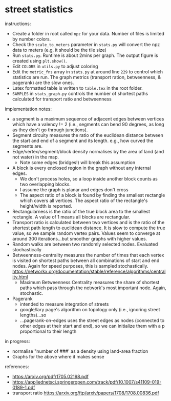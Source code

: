 # street statistics

instructions:

* Create a folder in root called `npz` for your data. Number of files is limited by number colors.
* Check the `scale_to_meters` parameter in `stats.py` will convert the npz data to meters (e.g, it should be the tile size)
* Run `stats.py`. Runtime is about 2mins per graph. The output figure is created using `plt.show()`.
* Edit `COLORS` in `utils.py` to adjust coloring
* Edit the `metric_fns` array in `stats.py` at around line `229` to control which statistics are run. The graph metrics (transport ration, betweenness, & pagerank) are the slow ones.
* Latex formatted table is written to `table.tex` in the root folder.
* `SAMPLES` in `stats_graph.py` controls the number of shortest paths calculated for transport ratio and betweenness

implementation notes:
* a segment is a maximum sequence of adjacent edges between vertices which have a valency != 2 (i.e., segments can bend 90 degrees, as long as they don't go through junctions).
* Segment circuity measures the ratio of the euclidean distance between the start and end of a segment and its length. e.g., how curved the segments are.
* Edge/vertex/segment/block density normalises by the area of land (and not water) in the map. 
  * Note some edges (bridges!) will break this assumption
* A block is every enclosed region in the graph without any internal edges.
  * We don't process holes, so a loop inside another block counts as two overlapping blocks.
  * I assume the graph is planar and edges don't cross
  * The aspect ratio of a block is found by finding the smallest rectangle which covers all vertices. The aspect ratio of the rectangle's height/width is reported.
* Rectangularness is the ratio of the true block area to the smallest rectangle. A value of 1 means all blocks are rectangular.
* Transport ratio is calculated between two vertices and is the ratio of the shortest path length to euclidean distance. It is slow to compute the true value, so we sample random vertex pairs. Values seem to converge at around 300 iterations…but smoother graphs with higher values.
* Random walks are between two randomly selected nodes. Evaluated stochastically
* Betweenness-centrality measures the number of times that each vertex is visited on shortest paths between all combinations of start and end nodes. Again for speed purposes, this is sampled stochastically.
  https://networkx.org/documentation/stable/reference/algorithms/centrality.html
  * Maximum Betweenness Centrality measures the share of shortest paths which pass through the network's most important node. Again, stochastic.
* Pagerank
  * intended to measure integration of streets
  * google/lary page's algorithm on topology only (i.e., ignoring street lengths)...so
  * ...pagerank-on-edges uses the street edges as nodes (connected to other edges at their start and end), so we can initialize them with a p proportional to their length

in progress:
  * normalise "number of ###' as a density using land-area fraction
  * Graphs for the above where it makes sense
  
references:
 * https://arxiv.org/pdf/1705.02198.pdf
 * https://appliednetsci.springeropen.com/track/pdf/10.1007/s41109-019-0189-1.pdf
 * transport ratio https://arxiv.org/ftp/arxiv/papers/1708/1708.00836.pdf
